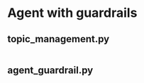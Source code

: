 # Agent with guardrails

## topic_management.py

```python

```

## agent_guardrail.py

```python

```
